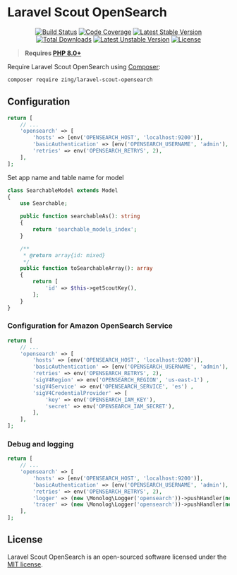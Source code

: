 # Laravel Scout OpenSearch

<p align="center">
<a href="https://github.com/zingimmick/laravel-scout-opensearch/actions"><img src="https://github.com/zingimmick/laravel-scout-opensearch/actions/workflows/tests.yml/badge.svg" alt="Build Status"></a>
<a href="https://codecov.io/gh/zingimmick/laravel-scout-opensearch"><img src="https://codecov.io/gh/zingimmick/laravel-scout-opensearch/branch/3.x/graph/badge.svg" alt="Code Coverage" /></a>
<a href="https://packagist.org/packages/zing/laravel-scout-opensearch"><img src="https://poser.pugx.org/zing/laravel-scout-opensearch/v/stable.svg" alt="Latest Stable Version"></a>
<a href="https://packagist.org/packages/zing/laravel-scout-opensearch"><img src="https://poser.pugx.org/zing/laravel-scout-opensearch/downloads" alt="Total Downloads"></a>
<a href="https://packagist.org/packages/zing/laravel-scout-opensearch"><img src="https://poser.pugx.org/zing/laravel-scout-opensearch/v/unstable.svg" alt="Latest Unstable Version"></a>
<a href="https://packagist.org/packages/zing/laravel-scout-opensearch"><img src="https://poser.pugx.org/zing/laravel-scout-opensearch/license" alt="License"></a>
</p>

> **Requires [PHP 8.0+](https://php.net/releases/)**

Require Laravel Scout OpenSearch using [Composer](https://getcomposer.org):

```bash
composer require zing/laravel-scout-opensearch
```

## Configuration

```php
return [
    // ...
    'opensearch' => [
        'hosts' => [env('OPENSEARCH_HOST', 'localhost:9200')],
        'basicAuthentication' => [env('OPENSEARCH_USERNAME', 'admin'), env('OPENSEARCH_PASSWORD', 'admin')],
        'retries' => env('OPENSEARCH_RETRYS', 2),
    ],
];
```

Set app name and table name for model

```php
class SearchableModel extends Model
{
    use Searchable;

    public function searchableAs(): string
    {
        return 'searchable_models_index';
    }

    /**
     * @return array{id: mixed}
     */
    public function toSearchableArray(): array
    {
        return [
            'id' => $this->getScoutKey(),
        ];
    }
}
```

### Configuration for Amazon OpenSearch Service

```php
return [
    // ...
    'opensearch' => [
        'hosts' => [env('OPENSEARCH_HOST', 'localhost:9200')],
        'basicAuthentication' => [env('OPENSEARCH_USERNAME', 'admin'), env('OPENSEARCH_PASSWORD', 'admin')],
        'retries' => env('OPENSEARCH_RETRYS', 2),
        'sigV4Region' => env('OPENSEARCH_REGION', 'us-east-1') ,
        'sigV4Service' => env('OPENSEARCH_SERVICE', 'es') ,
        'sigV4CredentialProvider' => [
            'key' => env('OPENSEARCH_IAM_KEY'),
            'secret' => env('OPENSEARCH_IAM_SECRET'),
        ],
    ],
];
```

### Debug and logging

```php
return [
    // ...
    'opensearch' => [
        'hosts' => [env('OPENSEARCH_HOST', 'localhost:9200')],
        'basicAuthentication' => [env('OPENSEARCH_USERNAME', 'admin'), env('OPENSEARCH_PASSWORD', 'admin')],
        'retries' => env('OPENSEARCH_RETRYS', 2),
        'logger' => (new \Monolog\Logger('opensearch'))->pushHandler(new \Monolog\Handler\RotatingFileHandler('opensearch.log')),
        'tracer' => (new \Monolog\Logger('opensearch'))->pushHandler(new \Monolog\Handler\RotatingFileHandler('opensearch.log')),
    ],
];
```

## License

Laravel Scout OpenSearch is an open-sourced software licensed under the [MIT license](LICENSE).
